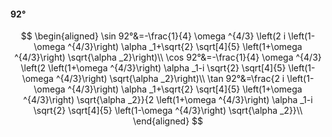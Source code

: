 #### 92°

$$
\begin{aligned}
\sin 92°&=-\frac{1}{4} \omega ^{4/3} \left(2 i \left(1-\omega ^{4/3}\right) \alpha _1+\sqrt{2} \sqrt[4]{5} \left(1+\omega ^{4/3}\right) \sqrt{\alpha _2}\right)\\
\cos 92°&=-\frac{1}{4} \omega ^{4/3} \left(2 \left(1+\omega ^{4/3}\right) \alpha _1-i \sqrt{2} \sqrt[4]{5} \left(1-\omega ^{4/3}\right) \sqrt{\alpha _2}\right)\\
\tan 92°&=\frac{2 i \left(1-\omega ^{4/3}\right) \alpha _1+\sqrt{2} \sqrt[4]{5} \left(1+\omega ^{4/3}\right) \sqrt{\alpha _2}}{2 \left(1+\omega ^{4/3}\right)
\alpha _1-i \sqrt{2} \sqrt[4]{5} \left(1-\omega ^{4/3}\right) \sqrt{\alpha _2}}\\
\end{aligned}
$$

